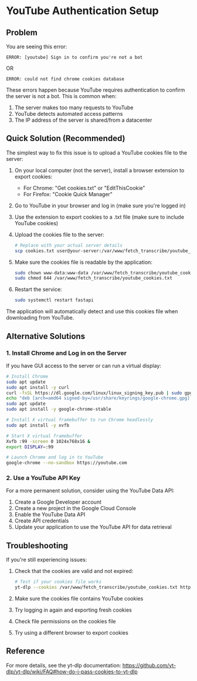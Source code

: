 # YouTube Authentication Setup

## Problem

You are seeing this error:
```
ERROR: [youtube] Sign in to confirm you're not a bot
```

OR

```
ERROR: could not find chrome cookies database
```

These errors happen because YouTube requires authentication to confirm the server is not a bot. This is common when:
1. The server makes too many requests to YouTube
2. YouTube detects automated access patterns
3. The IP address of the server is shared/from a datacenter

## Quick Solution (Recommended)

The simplest way to fix this issue is to upload a YouTube cookies file to the server:

1. On your local computer (not the server), install a browser extension to export cookies:
   - For Chrome: "Get cookies.txt" or "EditThisCookie"
   - For Firefox: "Cookie Quick Manager"

2. Go to YouTube in your browser and log in (make sure you're logged in)

3. Use the extension to export cookies to a .txt file (make sure to include YouTube cookies)

4. Upload the cookies file to the server:
   ```bash
   # Replace with your actual server details
   scp cookies.txt user@your-server:/var/www/fetch_transcribe/youtube_cookies.txt
   ```

5. Make sure the cookies file is readable by the application:
   ```bash
   sudo chown www-data:www-data /var/www/fetch_transcribe/youtube_cookies.txt
   sudo chmod 644 /var/www/fetch_transcribe/youtube_cookies.txt
   ```

6. Restart the service:
   ```bash
   sudo systemctl restart fastapi
   ```

The application will automatically detect and use this cookies file when downloading from YouTube.

## Alternative Solutions

### 1. Install Chrome and Log in on the Server

If you have GUI access to the server or can run a virtual display:

```bash
# Install Chrome
sudo apt update
sudo apt install -y curl
curl -fsSL https://dl.google.com/linux/linux_signing_key.pub | sudo gpg --dearmor -o /usr/share/keyrings/google-chrome.gpg
echo "deb [arch=amd64 signed-by=/usr/share/keyrings/google-chrome.gpg] http://dl.google.com/linux/chrome/deb/ stable main" | sudo tee /etc/apt/sources.list.d/google-chrome.list
sudo apt update
sudo apt install -y google-chrome-stable

# Install X virtual framebuffer to run Chrome headlessly
sudo apt install -y xvfb

# Start X virtual framebuffer
Xvfb :99 -screen 0 1024x768x16 &
export DISPLAY=:99

# Launch Chrome and log in to YouTube
google-chrome --no-sandbox https://youtube.com
```

### 2. Use a YouTube API Key

For a more permanent solution, consider using the YouTube Data API:

1. Create a Google Developer account
2. Create a new project in the Google Cloud Console
3. Enable the YouTube Data API
4. Create API credentials
5. Update your application to use the YouTube API for data retrieval

## Troubleshooting

If you're still experiencing issues:

1. Check that the cookies are valid and not expired:
   ```bash
   # Test if your cookies file works
   yt-dlp --cookies /var/www/fetch_transcribe/youtube_cookies.txt https://www.youtube.com/watch?v=dQw4w9WgXcQ
   ```

2. Make sure the cookies file contains YouTube cookies
3. Try logging in again and exporting fresh cookies
4. Check file permissions on the cookies file
5. Try using a different browser to export cookies

## Reference

For more details, see the yt-dlp documentation:
https://github.com/yt-dlp/yt-dlp/wiki/FAQ#how-do-i-pass-cookies-to-yt-dlp